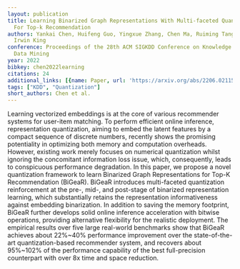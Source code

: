 ```yaml
---
layout: publication
title: Learning Binarized Graph Representations With Multi-faceted Quantization Reinforcement
  For Top-k Recommendation
authors: Yankai Chen, Huifeng Guo, Yingxue Zhang, Chen Ma, Ruiming Tang, Jingjie Li,
  Irwin King
conference: Proceedings of the 28th ACM SIGKDD Conference on Knowledge Discovery and
  Data Mining
year: 2022
bibkey: chen2022learning
citations: 24
additional_links: [{name: Paper, url: 'https://arxiv.org/abs/2206.02115'}]
tags: ["KDD", "Quantization"]
short_authors: Chen et al.
---
```

Learning vectorized embeddings is at the core of various recommender systems
for user-item matching. To perform efficient online inference, representation
quantization, aiming to embed the latent features by a compact sequence of
discrete numbers, recently shows the promising potentiality in optimizing both
memory and computation overheads. However, existing work merely focuses on
numerical quantization whilst ignoring the concomitant information loss issue,
which, consequently, leads to conspicuous performance degradation. In this
paper, we propose a novel quantization framework to learn Binarized Graph
Representations for Top-K Recommendation (BiGeaR). BiGeaR introduces
multi-faceted quantization reinforcement at the pre-, mid-, and post-stage of
binarized representation learning, which substantially retains the
representation informativeness against embedding binarization. In addition to
saving the memory footprint, BiGeaR further develops solid online inference
acceleration with bitwise operations, providing alternative flexibility for the
realistic deployment. The empirical results over five large real-world
benchmarks show that BiGeaR achieves about 22%~40% performance improvement over
the state-of-the-art quantization-based recommender system, and recovers about
95%~102% of the performance capability of the best full-precision counterpart
with over 8x time and space reduction.